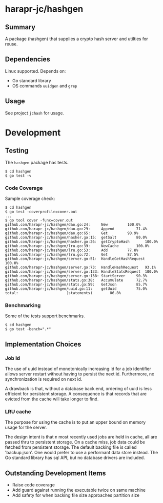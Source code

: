 # harapr-jc/hashgen

## Summary

A package (hashgen) that supplies a crypto hash server and utilties for reuse.

## Dependencies

Linux supported. Depends on:

* Go standard library
* OS commands `uuidgen` and `grep`

## Usage

See project `jchash` for usage.

# Development

## Testing

The `hashgen` package has tests.
```
$ cd hashgen
$ go test -v
```

### Code Coverage

Sample coverage check:

```
$ cd hashgen
$ go test -coverprofile=cover.out
...
$ go tool cover -func=cover.out
github.com/harapr-jc/hashgen/dao.go:24:		New			100.0%
github.com/harapr-jc/hashgen/dao.go:29:		Append			71.4%
github.com/harapr-jc/hashgen/dao.go:65:		Get			90.9%
github.com/harapr-jc/hashgen/hasher.go:15:	getSalt			80.0%
github.com/harapr-jc/hashgen/hasher.go:26:	getCryptoHash		100.0%
github.com/harapr-jc/hashgen/lru.go:39:		NewCache		100.0%
github.com/harapr-jc/hashgen/lru.go:53:		Add			77.8%
github.com/harapr-jc/hashgen/lru.go:72:		Get			87.5%
github.com/harapr-jc/hashgen/server.go:51:	HandleGetHashRequest	100.0%
github.com/harapr-jc/hashgen/server.go:73:	HandleHashRequest	93.1%
github.com/harapr-jc/hashgen/server.go:133:	HandleStatsRequest	100.0%
github.com/harapr-jc/hashgen/server.go:138:	StartServer		90.3%
github.com/harapr-jc/hashgen/stats.go:38:	Accumulate		72.7%
github.com/harapr-jc/hashgen/stats.go:59:	GetJson			85.7%
github.com/harapr-jc/hashgen/uuid.go:11:	getUuid			75.0%
total:						(statements)		86.8%
```

### Benchmarking

Some of the tests support benchmarks.

```
$ cd hashgen
$ go test -bench=".*"
```

## Implementation Choices

### Job Id
The use of uuid instead of monotonically increasing id for a job identifier allows server
restart without having to persist the next id. Furthermore, no synchronization is required
on next id.

A drawback is that, without a database back end, ordering of uuid is less efficient for
persistent storage. A consequence is that records that are evicted from the cache will
take longer to find.

### LRU cache
The purpose for using the cache is to put an upper bound on memory usage for the server.

The design intent is that n most recently used jobs are held in cache, all are passed thru
to persistent storage. On a cache miss, job data could be fetched from persistent storage.
The default backing file is called 'backup.json'. One would prefer to use a performant data
store instead. The Go standard library has sql API, but no database drivers are included.

## Outstanding Development Items

* Raise code coverage
* Add guard against running the executable twice on same machine
* Add safety for when backing file size approaches partition size

